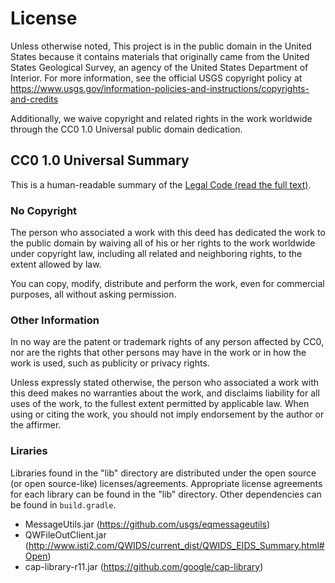 License
=======

Unless otherwise noted, This project is in the public domain in the United
States because it contains materials that originally came from the United
States Geological Survey, an agency of the United States Department of
Interior. For more information, see the official USGS copyright policy at
https://www.usgs.gov/information-policies-and-instructions/copyrights-and-credits

Additionally, we waive copyright and related rights in the work
worldwide through the CC0 1.0 Universal public domain dedication.


CC0 1.0 Universal Summary
-------------------------

This is a human-readable summary of the
[Legal Code (read the full text)][1].


### No Copyright

The person who associated a work with this deed has dedicated the work to
the public domain by waiving all of his or her rights to the work worldwide
under copyright law, including all related and neighboring rights, to the
extent allowed by law.

You can copy, modify, distribute and perform the work, even for commercial
purposes, all without asking permission.


### Other Information

In no way are the patent or trademark rights of any person affected by CC0,
nor are the rights that other persons may have in the work or in how the
work is used, such as publicity or privacy rights.

Unless expressly stated otherwise, the person who associated a work with
this deed makes no warranties about the work, and disclaims liability for
all uses of the work, to the fullest extent permitted by applicable law.
When using or citing the work, you should not imply endorsement by the
author or the affirmer.


### Liraries

Libraries found in the "lib" directory are distributed under the
open source (or open source-like) licenses/agreements. Appropriate license
agreements for each library can be found in the "lib" directory.  Other
dependencies can be found in `build.gradle`.

 - MessageUtils.jar                   (https://github.com/usgs/eqmessageutils)
 - QWFileOutClient.jar                  (http://www.isti2.com/QWIDS/current_dist/QWIDS_EIDS_Summary.html#Open)
 - cap-library-r11.jar                  (https://github.com/google/cap-library)

[1]: https://creativecommons.org/publicdomain/zero/1.0/legalcode
